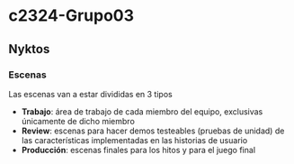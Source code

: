 # c2324-Grupo03

## Nyktos

### Escenas

Las escenas van a estar divididas en 3 tipos  

- **Trabajo**: área de trabajo de cada miembro del equipo, exclusivas únicamente de dicho miembro
- **Review**: escenas para hacer demos testeables (pruebas de unidad) de las características implementadas en las historias de usuario
- **Producción**: escenas finales para los hitos y para el juego final

